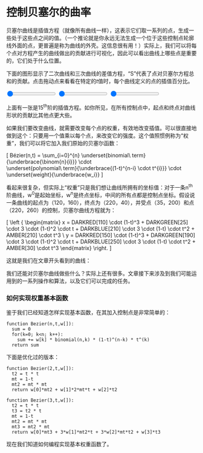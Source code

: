 # 控制贝塞尔的曲率

贝塞尔曲线是插值方程（就像所有曲线一样），这表示它们取一系列的点，生成一些处于这些点之间的值。（一个推论就是你永远无法生成一个位于这些控制点轮廓线外面的点，更普遍是称为曲线的外壳。这信息很有用！）实际上，我们可以将每个点对方程产生的曲线做出的贡献进行可视化，因此可以看出曲线上哪些点是重要的，它们处于什么位置。

下面的图形显示了二次曲线和三次曲线的差值方程，“S”代表了点对贝塞尔方程总和的贡献。点击拖动点来看看在特定的<i>t</i>值时，每个曲线定义的点的插值百分比。

<div class="figure">
  <graphics-element title="二次插值" src="./lerp-quadratic.js">
    <input type="range" min="0" max="1" step="0.01" value="0" class="slide-control">
  </graphics-element>

  <graphics-element title="三次插值" src="./lerp-cubic.js">
    <input type="range" min="0" max="1" step="0.01" value="0" class="slide-control">
  </graphics-element>

  <graphics-element title="15次插值" src="./lerp-fifteenth.js">
    <input type="range" min="0" max="1" step="0.01" value="0" class="slide-control">
  </graphics-element>
</div>

上面有一张是15<sup>th</sup>阶的插值方程。如你所见，在所有控制点中，起点和终点对曲线形状的贡献比其他点更大些。

如果我们要改变曲线，就需要改变每个点的权重，有效地改变插值。可以很直接地做到这个：只要用一个值乘以每个点，来改变它的强度。这个值照惯例称为“权重”，我们可以将它加入我们原始的贝塞尔函数：

\[
  Bézier(n,t) = \sum_{i=0}^{n}
                \underset{binomial\ term}{\underbrace{\binom{n}{i}}}
                \cdot\
                \underset{polynomial\ term}{\underbrace{(1-t)^{n-i} \cdot t^{i}}}
                \cdot\
                \underset{weight}{\underbrace{w_i}}
\]

看起来很复杂，但实际上“权重”只是我们想让曲线所拥有的坐标值：对于一条n<sup>th</sup>阶曲线，w<sup>0</sup>是起始坐标，w<sup>n</sup>是终点坐标，中间的所有点都是控制点坐标。假设说一条曲线的起点为（120，160），终点为（220，40），并受点（35，200）和点（220，260）的控制，贝塞尔曲线方程就为：

\[
\left \{ \begin{matrix}
  x = DARKRED[110] \cdot (1-t)^3 + DARKGREEN[25] \cdot 3 \cdot (1-t)^2 \cdot t + DARKBLUE[210] \cdot 3 \cdot (1-t) \cdot t^2 + AMBER[210] \cdot t^3 \\
  y = DARKRED[150] \cdot (1-t)^3 + DARKGREEN[190] \cdot 3 \cdot (1-t)^2 \cdot t + DARKBLUE[250] \cdot 3 \cdot (1-t) \cdot t^2 + AMBER[30] \cdot t^3
\end{matrix} \right.
\]

这就是我们在文章开头看到的曲线：

<Graphic title="我们的三次贝塞尔曲线" setup={this.drawCubic} draw={this.drawCurve}/>

我们还能对贝塞尔曲线做些什么？实际上还有很多。文章接下来涉及到我们可能运用到的一系列操作和算法，以及它们可以完成的任务。

<div class="howtocode">

### 如何实现权重基本函数

鉴于我们已经知道怎样实现基本函数，在其加入控制点是非常简单的：

```
function Bezier(n,t,w[]):
  sum = 0
  for(k=0; k<n; k++):
    sum += w[k] * binomial(n,k) * (1-t)^(n-k) * t^(k)
  return sum
```

下面是优化过的版本：

```
function Bezier(2,t,w[]):
  t2 = t * t
  mt = 1-t
  mt2 = mt * mt
  return w[0]*mt2 + w[1]*2*mt*t + w[2]*t2

function Bezier(3,t,w[]):
  t2 = t * t
  t3 = t2 * t
  mt = 1-t
  mt2 = mt * mt
  mt3 = mt2 * mt
  return w[0]*mt3 + 3*w[1]*mt2*t + 3*w[2]*mt*t2 + w[3]*t3
```

现在我们知道如何编程实现基本权重函数了。

</div>
